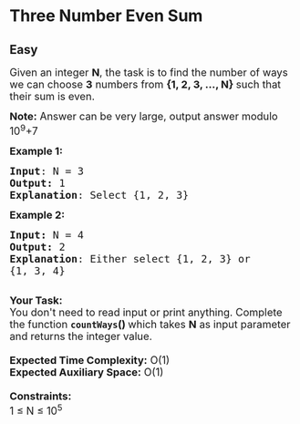 # Three Number Even Sum
## Easy
<div class="problems_problem_content__Xm_eO"><p><span style="font-size:18px">Given an integer <strong>N</strong>, the task is to find the number of ways we can choose <strong>3</strong> numbers from <strong>{1, 2, 3, …, N} </strong>such that their sum is even.</span></p>

<p><span style="font-size:18px"><strong>Note:</strong> Answer can be very large, output answer modulo 10<sup>9</sup>+7</span></p>

<p><span style="font-size:18px"><strong>Example 1:</strong></span></p>

<pre><span style="font-size:18px"><strong>Input</strong>: N = 3
<strong>Output:</strong> 1
<strong>Explanation</strong>: Select {1, 2, 3}</span></pre>

<p><span style="font-size:18px"><strong>Example 2:</strong></span></p>

<pre><span style="font-size:18px"><strong>Input: </strong>N = 4
<strong>Output: </strong>2
<strong>Explanation</strong>: Either select {1, 2, 3} or 
{1, 3, 4}</span></pre>

<p><br>
<span style="font-size:18px"><strong>Your Task:&nbsp;&nbsp;</strong><br>
You don't need to read input or print anything. Complete the function <strong><code>countWays</code>()&nbsp;</strong>which takes <strong>N</strong> as input parameter and returns the integer value.<br>
<br>
<strong>Expected Time Complexity:</strong> O(1)<br>
<strong>Expected Auxiliary Space:</strong> O(1)<br>
<br>
<strong>Constraints:</strong><br>
1 ≤ N ≤ 10<sup>5</sup></span></p>
</div>